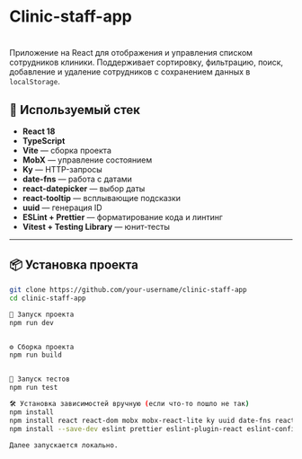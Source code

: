 # Clinic-staff-app
 # 
 
 Приложение на React для отображения и управления списком сотрудников клиники. Поддерживает сортировку, фильтрацию, поиск, добавление и удаление сотрудников с сохранением данных в `localStorage`.
 
 ## 🔧 Используемый стек
 
 - **React 18**
 - **TypeScript**
 - **Vite** — сборка проекта
 - **MobX** — управление состоянием
 - **Ky** — HTTP-запросы
 - **date-fns** — работа с датами
 - **react-datepicker** — выбор даты
 - **react-tooltip** — всплывающие подсказки
 - **uuid** — генерация ID
 - **ESLint + Prettier** — форматирование кода и линтинг
 - **Vitest + Testing Library** — юнит-тесты
 
 ---
 
 ## 📦 Установка проекта
 
 ```bash
 git clone https://github.com/your-username/clinic-staff-app
 cd clinic-staff-app
 
 🚀 Запуск проекта
 npm run dev
 
 
 ⚙️ Сборка проекта
 npm run build
 
 
 🧪 Запуск тестов
 npm run test
 
 🛠️ Установка зависимостей вручную (если что-то пошло не так)
 npm install
 npm install react react-dom mobx mobx-react-lite ky uuid date-fns react-tooltip react-datepicker
 npm install --save-dev eslint prettier eslint-plugin-react eslint-config-prettier eslint-plugin-prettier vitest @testing-library/react jsdom

Далее запускается локально.
